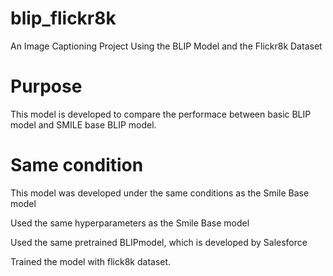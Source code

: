# blip_flickr8k
An Image Captioning Project Using the BLIP Model and the Flickr8k Dataset

# Purpose
This model is developed to compare the performace between basic BLIP model and SMILE base BLIP model.

# Same condition
This model was developed under the same conditions as the Smile Base model

Used the same hyperparameters as the Smile Base model 

Used the same pretrained BLIPmodel, which is developed by Salesforce

Trained the model with flick8k dataset.



